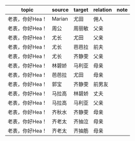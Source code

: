 | topic | source | target | relation | note |
| ----- | ------ | ------ | -------- | ---- |
| 老表，你好Hea！ | Marian | 尤田 | 佣人 |  |
| 老表，你好Hea！ | 周公 | 周丽敏 | 父亲 |  |
| 老表，你好Hea！ | 尤长 | 尤田 | 父亲 |  |
| 老表，你好Hea！ | 尤长 | 芭芭拉 | 前夫 |  |
| 老表，你好Hea！ | 尤长 | 齐静雯 | 父亲 |  |
| 老表，你好Hea！ | 林碧娇 | 马利亚 | 母亲 |  |
| 老表，你好Hea！ | 芭芭拉 | 尤田 | 母亲 |  |
| 老表，你好Hea！ | 郭宝 | 齐静雯 | 前男友 |  |
| 老表，你好Hea！ | 马拉高 | 林碧娇 | 丈夫 |  |
| 老表，你好Hea！ | 马拉高 | 马利亚 | 父亲 |  |
| 老表，你好Hea！ | 齐秋水 | 齐静雯 | 母亲 |  |
| 老表，你好Hea！ | 齐老太 | 齐抽泣 | 母亲 |  |
| 老表，你好Hea！ | 齐老太 | 齐抽筋 | 母亲 |  |
